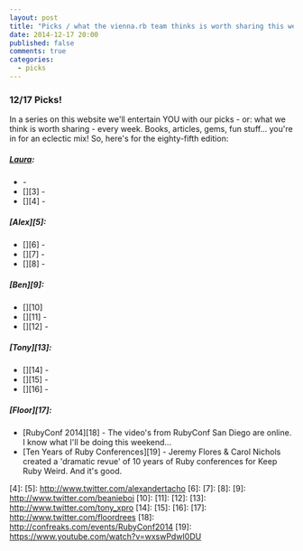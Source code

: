 ```yaml
---
layout: post
title: "Picks / what the vienna.rb team thinks is worth sharing this week"
date: 2014-12-17 20:00
published: false
comments: true
categories:
  - picks
---
```


### 12/17 Picks!

In a series on this website we'll entertain YOU with our picks - or: what we think is worth sharing - every week.
Books, articles, gems, fun stuff... you're in for an eclectic mix! So, here's for the eighty-fifth edition:

##### [Laura][1]:
  - [][2] -
  - [][3] -
  - [][4] -

##### [Alex][5]:
  - [][6] -
  - [][7] -
  - [][8] -

##### [Ben][9]:
  - [][10]
  - [][11] -
  - [][12] -

##### [Tony][13]:
  - [][14] -
  - [][15] -
  - [][16] -

##### [Floor][17]:
  - [RubyConf 2014][18] - The video's from RubyConf San Diego are online. I know what I'll be doing this weekend...
  - [Ten Years of Ruby Conferences][19] - Jeremy Flores & Carol Nichols created a 'dramatic revue' of 10 years of Ruby conferences for Keep Ruby Weird. And it's good.  


[1]: http://www.twitter.com/alicetragedy
[2]:
[3]:
[4]:
[5]: http://www.twitter.com/alexandertacho
[6]:
[7]:
[8]:
[9]: http://www.twitter.com/beanieboi
[10]:
[11]:
[12]:
[13]: http://www.twitter.com/tony_xpro
[14]:
[15]:
[16]:
[17]: http://www.twitter.com/floordrees
[18]: http://confreaks.com/events/RubyConf2014
[19]: https://www.youtube.com/watch?v=wxswPdwI0DU
